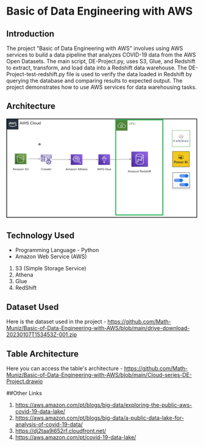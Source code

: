 # Basic of Data Engineering with AWS

## Introduction

The project "Basic of Data Engineering with AWS" involves using AWS services to build a data pipeline that analyzes COVID-19 data from the AWS Open Datasets. The main script, DE-Project.py, uses S3, Glue, and Redshift to extract, transform, and load data into a Redshift data warehouse. The DE-Project-test-redshift.py file is used to verify the data loaded in Redshift by querying the database and comparing results to expected output. The project demonstrates how to use AWS services for data warehousing tasks.

## Architecture 

<img src="Architecture.jpg">

## Technology Used

- Programming Language - Python
- Amazon Web Service (AWS)
1. S3 (Simple Storage Service)
2. Athena
3. Glue
3. RedShift

## Dataset Used

Here is the dataset used in the project - https://github.com/Math-Muniz/Basic-of-Data-Engineering-with-AWS/blob/main/drive-download-20230107T153453Z-001.zip

## Table Architecture

Here you can access the table's architecture - https://github.com/Math-Muniz/Basic-of-Data-Engineering-with-AWS/blob/main/Cloud-series-DE-Project.drawio

##Other Links

1. https://aws.amazon.com/pt/blogs/big-data/exploring-the-public-aws-covid-19-data-lake/
2. https://aws.amazon.com/pt/blogs/big-data/a-public-data-lake-for-analysis-of-covid-19-data/
3. https://dj2taa9i652rf.cloudfront.net/
4. https://aws.amazon.com/pt/covid-19-data-lake/
